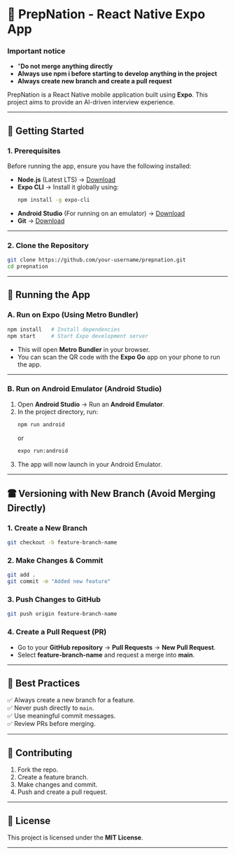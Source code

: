 # 🚀 PrepNation - React Native Expo App
### Important notice 
  - "**Do not merge anything directly**
  - **Always use npm i before starting to develop anything in the project**
  - **Always create new branch and create a pull request**


PrepNation is a React Native mobile application built using **Expo**. This project aims to provide an AI-driven interview experience.

---

## 📌 **Getting Started**

### **1. Prerequisites**
Before running the app, ensure you have the following installed:

- **Node.js** (Latest LTS) → [Download](https://nodejs.org/)
- **Expo CLI** → Install it globally using:
  ```sh
  npm install -g expo-cli
  ```
- **Android Studio** (For running on an emulator) → [Download](https://developer.android.com/studio)
- **Git** → [Download](https://git-scm.com/)

---

### **2. Clone the Repository**
```sh
git clone https://github.com/your-username/prepnation.git
cd prepnation
```

---

## 🚀 **Running the App**

### **A. Run on Expo (Using Metro Bundler)**
```sh
npm install   # Install dependencies
npm start     # Start Expo development server
```
- This will open **Metro Bundler** in your browser.
- You can scan the QR code with the **Expo Go** app on your phone to run the app.

---

### **B. Run on Android Emulator (Android Studio)**
1. Open **Android Studio** → Run an **Android Emulator**.
2. In the project directory, run:
   ```sh
   npm run android
   ```
   or
   ```sh
   expo run:android
   ```
3. The app will now launch in your Android Emulator.

---

## 🖀 **Versioning with New Branch (Avoid Merging Directly)**

### **1. Create a New Branch**
```sh
git checkout -b feature-branch-name
```

### **2. Make Changes & Commit**
```sh
git add .
git commit -m "Added new feature"
```

### **3. Push Changes to GitHub**
```sh
git push origin feature-branch-name
```

### **4. Create a Pull Request (PR)**
- Go to your **GitHub repository** → **Pull Requests** → **New Pull Request**.
- Select **feature-branch-name** and request a merge into **main**.

---

## 📄 **Best Practices**
✅ Always create a new branch for a feature.  
✅ Never push directly to `main`.  
✅ Use meaningful commit messages.  
✅ Review PRs before merging.  

---

## 🎯 **Contributing**
1. Fork the repo.
2. Create a feature branch.
3. Make changes and commit.
4. Push and create a pull request.

---

## 📝 **License**
This project is licensed under the **MIT License**.

---
